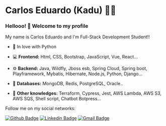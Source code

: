 # Carlos Eduardo (Kadu) :man_technologist:


### Hellooo! 👋 Welcome to my profile

My name is Carlos Eduardo and I'm  Full-Stack Development Student!!

- 💛 In love with Python

- 💻 **Frontend:** Html, CSS, Bootstrap, JavaScript, Vue, React...
- :gear: **Backend:** Java, Wildfly, Jboss esb, Spring Cloud, Spring boot, Playframework, Mybatis, Hibernate, Node.js, Python, Django...
- 💾 **Databases:** MongoDB, Redis, PostgreSQL, Oracle..
- :toolbox: **Other knowledges:** Terraform, Cypress, Jest, AWS Lambda, AWS S3, AWS SQS, Shell script, Chatbot Botpress...




Follow me on my social networks:


[![Github Badge](https://img.shields.io/badge/-Github-000?style=flat-square&logo=Github&logoColor=white&link=https://github.com/KaduMelo)](https://github.com/KaduMelo)
[![Linkedin Badge](https://img.shields.io/badge/-LinkedIn-blue?style=flat-square&logo=Linkedin&logoColor=white&link=https://linkedin.com/in/carlos-eduardo-chessi-melo-silva-570245a5)](https://linkedin.com/in/carlos-eduardo-chessi-melo-silva-570245a5)
[![Gmail Badge](https://img.shields.io/badge/-Gmail-c14438?style=flat-square&logo=Gmail&logoColor=white&link=mailto:kaduchessi@gmail.com)](mailto:kaduchessi@gmail.com)
